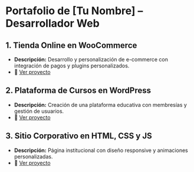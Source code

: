 # Portafolio de [Tu Nombre] – Desarrollador Web

## 1. Tienda Online en WooCommerce
- **Descripción:** Desarrollo y personalización de e-commerce con integración de pagos y plugins personalizados.  
- 🔗 [Ver proyecto](https://ejemplo.com)  

## 2. Plataforma de Cursos en WordPress
- **Descripción:** Creación de una plataforma educativa con membresías y gestión de usuarios.  
- 🔗 [Ver proyecto](https://ejemplo.com)  

## 3. Sitio Corporativo en HTML, CSS y JS  
- **Descripción:** Página institucional con diseño responsive y animaciones personalizadas.  
- 🔗 [Ver proyecto](https://ejemplo.com)  
